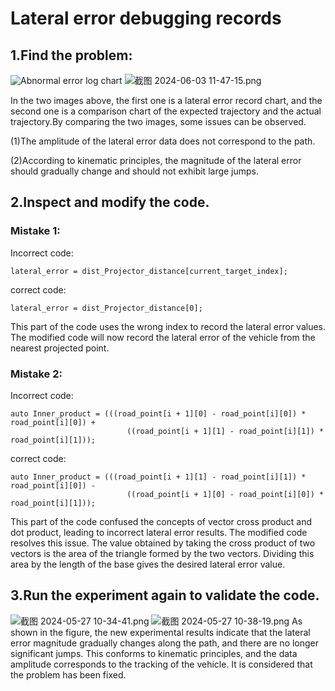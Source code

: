 # Lateral error debugging records
## 1.Find the problem:
![Abnormal error log chart](..%2F..%2FPictures%2F%E6%88%AA%E5%9B%BE%2F%E6%88%AA%E5%9B%BE%202024-06-03%2011-40-03.png)
![截图 2024-06-03 11-47-15.png](..%2F..%2FPictures%2F%E6%88%AA%E5%9B%BE%2F%E6%88%AA%E5%9B%BE%202024-06-03%2011-47-15.png)

In the two images above, the first one is a lateral error record chart, and the second one is a comparison chart of the expected trajectory and the actual trajectory.By comparing the two images, some issues can be observed.

(1)The amplitude of the lateral error data does not correspond to the path.

(2)According to kinematic principles, the magnitude of the lateral error should gradually change and should not exhibit large jumps.

## 2.Inspect and modify the code.
### Mistake 1:

Incorrect code:
    
    lateral_error = dist_Projector_distance[current_target_index];

correct code:

    lateral_error = dist_Projector_distance[0];

This part of the code uses the wrong index to record the lateral error values. The modified code will now record the lateral error of the vehicle from the nearest projected point.
### Mistake 2:

Incorrect code:

    auto Inner_product = (((road_point[i + 1][0] - road_point[i][0]) * road_point[i][0]) +
                              ((road_point[i + 1][1] - road_point[i][1]) * road_point[i][1]));

correct code:

    auto Inner_product = (((road_point[i + 1][1] - road_point[i][1]) * road_point[i][0]) -
                              ((road_point[i + 1][0] - road_point[i][0]) * road_point[i][1]));

This part of the code confused the concepts of vector cross product and dot product, leading to incorrect lateral error results. The modified code resolves this issue. The value obtained by taking the cross product of two vectors is the area of the triangle formed by the two vectors. Dividing this area by the length of the base gives the desired lateral error value.
## 3.Run the experiment again to validate the code.
![截图 2024-05-27 10-34-41.png](..%2F..%2FPictures%2F%E6%88%AA%E5%9B%BE%2F%E6%88%AA%E5%9B%BE%202024-05-27%2010-34-41.png)
![截图 2024-05-27 10-38-19.png](..%2F..%2FPictures%2F%E6%88%AA%E5%9B%BE%2F%E6%88%AA%E5%9B%BE%202024-05-27%2010-38-19.png)
As shown in the figure, the new experimental results indicate that the lateral error magnitude gradually changes along the path, and there are no longer significant jumps. This conforms to kinematic principles, and the data amplitude corresponds to the tracking of the vehicle. It is considered that the problem has been fixed.
